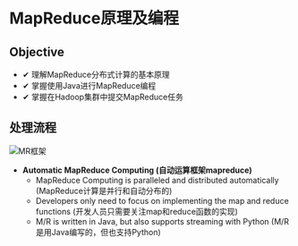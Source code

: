 # MapReduce原理及编程

## Objective
* ✔ 理解MapReduce分布式计算的基本原理
* ✔ 掌握使用Java进行MapReduce编程
* ✔ 掌握在Hadoop集群中提交MapReduce任务


## 处理流程 

![MR框架](../../../pic/01/MR框架.png)

* **Automatic MapReduce Computing (自动运算框架mapreduce)**
    * MapReduce Computing is paralleled and distributed automatically (MapReduce计算是并行和自动分布的)
    * Developers only need to focus on implementing the map and reduce functions (开发人员只需要关注map和reduce函数的实现)
    * M/R is written in Java, but also supports streaming with Python (M/R是用Java编写的，但也支持Python)
